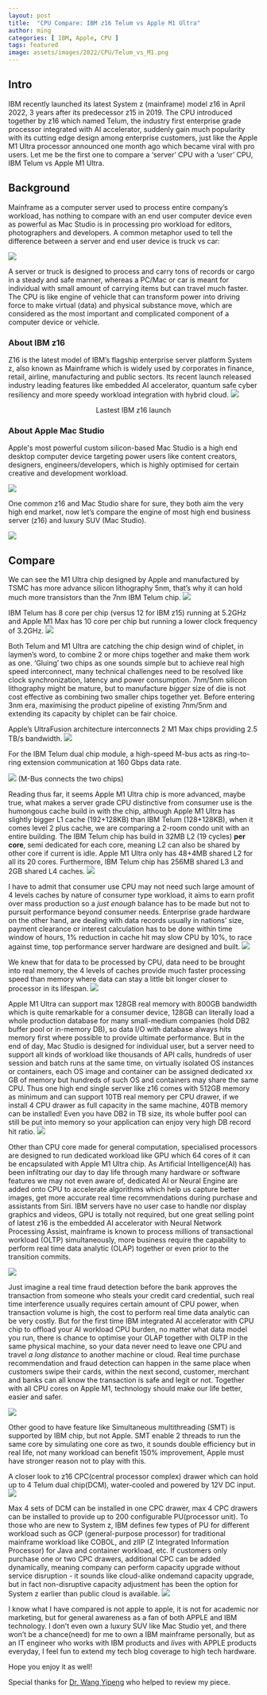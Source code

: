 ```yaml
---
layout: post
title:  "CPU Compare: IBM z16 Telum vs Apple M1 Ultra"
author: ming
categories: [ IBM, Apple, CPU ]
tags: featured
image: assets/images/2022/CPU/Telum_vs_M1.png
---
```


## Intro
IBM recently launched its latest System z (mainframe) model z16 in April 2022, 3 years after its predecessor z15 in 2019. The CPU introduced together by z16 which named Telum, the industry first enterprise grade processor integrated with AI accelerator, suddenly gain much popularity with its cutting edge design among enterprise customers, just like the Apple M1 Ultra processor announced one month ago which became viral with pro users. Let me be the first one to compare a ‘server’ CPU with a ‘user’ CPU, IBM Telum vs Apple M1 Ultra. 

## Background
Mainframe as a computer server used to process entire company’s workload, has nothing to compare with an end user computer device even as powerful as Mac Studio is in processing pro workload for editors, photographers and developers.  A common metaphor used to tell the difference between a server and end user device is truck vs car:

![]({{site.baseurl}}/assets/images/2022/CPU/Truck.png)

A server or truck is designed to process and carry tons of records or cargo in a steady and safe manner, whereas a PC/Mac or car is meant for individual with small amount of carrying items but can travel much faster. The CPU is like engine of vehicle that can transform power into driving force to make virtual (data) and physical substance move, which are considered as the most important and complicated component of a computer device or vehicle. 

### About IBM z16
Z16 is the latest model of IBM’s flagship enterprise server platform System z, also known as Mainframe which is widely used by corporates in finance, retail, airline, manufacturing and public sectors. Its recent launch released industry leading features like embedded AI accelerator, quantum safe cyber resiliency and more speedy workload integration with hybrid cloud. 
![]({{site.baseurl}}/assets/images/2022/CPU/z16.jpeg)<center>Lastest IBM z16 launch</center>

### About Apple Mac Studio
Apple's most powerful custom silicon-based Mac Studio is a high end desktop computer device targeting power users like content creators, designers, engineers/developers, which is highly optimised for certain creative and development workload.

![]({{site.baseurl}}/assets/images/2022/CPU/Mac-Studio.webp)

One common z16 and Mac Studio share for sure, they both aim the very high end market, now let’s compare the engine of most high end business server (z16) and luxury SUV (Mac Studio).

![]({{site.baseurl}}/assets/images/2022/CPU/Compare.png)

## Compare 
We can see the M1 Ultra chip designed by Apple and manufactured by TSMC has more advance silicon lithography 5nm, that’s why it can hold much more transistors than the 7nm IBM Telum chip. 
![]({{site.baseurl}}/assets/images/2022/CPU/Telum_PU.png)

IBM Telum has 8 core per chip (versus 12 for IBM z15) running at 5.2GHz and Apple M1 Max has 10 core per chip but running a lower clock frequency of 3.2GHz. 
![]({{site.baseurl}}/assets/images/2022/CPU/Apple-M1-chip-family.jpg)

Both Telum and M1 Ultra are catching the chip design wind of chiplet, in laymen’s word, to combine 2 or more chips together and make them work as one. ‘Gluing’ two chips as one sounds simple but to achieve real high speed interconnect, many technical challenges need to be resolved like clock synchronization, latency and power consumption. 7nm/5nm silicon lithography might be mature, but to manufacture *bigger* size of die is not cost effective as combining two smaller chips together yet.  Before entering 3nm era, maximising the product pipeline of existing 7nm/5nm and extending its capacity by chiplet can be fair choice. 

Apple’s UltraFusion architecture interconnects 2 M1 Max chips providing 2.5 TB/s bandwidth. 
![]({{site.baseurl}}/assets/images/2022/CPU/Apple-M1-Ultra.jpg)

For the IBM Telum dual chip module, a high-speed M-bus acts as ring-to-ring extension communication at 160 Gbps data rate.

![]({{site.baseurl}}/assets/images/2022/CPU/Telum_DCM.png)
 (M-Bus connects the two chips)

Reading thus far, it seems Apple M1 Ultra chip is more advanced, maybe true, what makes a server grade CPU distinctive from consumer use is the humongous cache build in with the chip, although Apple M1 Ultra has slightly bigger L1 cache (192+128KB) than IBM Telum (128+128KB), when it comes level 2 plus cache, we are comparing a 2-room condo unit with an entire building. The IBM Telum chip has build in 32MB L2 (19 cycles) **per core**, semi dedicated for each core, meaning L2 can also be shared by other core if current is idle. Apple M1 Ultra only has 48+4MB shared L2 for all its 20 cores. Furthermore, IBM Telum chip has 256MB shared L3 and 2GB shared L4 caches. 
![]({{site.baseurl}}/assets/images/2022/CPU/ibm-z-telum-system.jpeg)

I have to admit that consumer use CPU may not need such large amount of 4 levels caches by nature of consumer type workload, it aims to earn profit over mass production so a *just enough*  balance has to be made but not to pursuit performance beyond consumer needs. Enterprise grade hardware on the other hand, are dealing with data records usually in nations’ size, payment clearance or interest calculation has to be done within time window of hours, 1% reduction in cache hit may slow CPU by 10%, to race against time, top performance server hardware are designed and built. 
![]({{site.baseurl}}/assets/images/2022/CPU/Memory-Hierarchy.jpeg)

We knew that for data to be processed by CPU, data need to be brought into real memory, the 4 levels of caches provide much faster processing speed than memory where data can stay a little bit longer closer to processor in its lifespan. 
![]({{site.baseurl}}/assets/images/2022/CPU/Cache_mem.png)

Apple M1 Ultra can support max 128GB real memory with 800GB bandwidth which is quite remarkable for a consumer device, 128GB can literally load a whole production database for many small-medium companies (hold DB2 buffer pool or in-memory DB), so data I/O with database always hits memory first where possible to provide ultimate performance.  But in the end of day, Mac Studio is designed for individual user, but a server need to support all kinds of workload like thousands of API calls, hundreds of user session and batch runs at the same time, on virtually isolated OS instances or containers, each OS image and container can be assigned dedicated xx GB of memory but hundreds of such OS and containers may share the same CPU. Thus one high end single server like z16 comes with 512GB memory as minimum and can support 10TB real memory per CPU drawer, if we install 4 CPU drawer as full capacity in the same machine, 40TB memory can be installed! Even you have DB2 in TB size, its whole buffer pool can still be put into memory so your application can enjoy very high DB record hit ratio. 
![]({{site.baseurl}}/assets/images/2022/CPU/Telum_DIMM.png)

Other than CPU core made for general computation, specialised processors are designed to run dedicated workload like GPU which 64 cores of it can be encapsulated with Apple M1 Ultra chip. As Artificial Intelligence(AI) has been infiltrating our day to day life through many hardware or software features we may not even aware of, dedicated AI or Neural Engine are added onto CPU to accelerate algorithms which help us capture better images, get more accurate real time recommendations during purchase and assistants from Siri. IBM servers have no user case to handle nor display graphics and videos, GPU is totally not required, but one great selling point of latest z16 is the embedded AI accelerator with Neural Network Processing Assist, mainframe is known to process millions of transactional workload (OLTP) simultaneously, more business require the capability to perform real time data analytic (OLAP) together or even prior to the transition commits. 

![]({{site.baseurl}}/assets/images/2022/CPU/Telum_AI_eco.png)

Just imagine a real time fraud detection before the bank approves the transaction from someone who steals your credit card credential, such real time interference usually requires certain amount of CPU power, when transaction volume is high, the cost to perform real time data analytic can be very costly. But for the first time IBM integrated AI accelerator with CPU chip to offload your AI workload CPU burden, no matter what data model you run, there is chance to optimise your OLAP together with OLTP in the same physical machine, so your data never need to leave one CPU and travel *a long distance* to another machine or cloud. Real time purchase recommendation and fraud detection can happen in the same place when customers swipe their cards, within the next second, customer, merchant and banks can all know the transaction is safe and legit or not. Together with all CPU cores on Apple M1, technology should make our life better, easier and safer.   

![]({{site.baseurl}}/assets/images/2022/CPU/ibm-z-telum-system-ai-performance.jpeg)

Other good to have feature like Simultaneous multithreading (SMT) is supported by IBM chip, but not Apple. SMT enable 2 threads to run the same core by simulating one core as two, it sounds double efficiency but in real life, not many workload can benefit 150% improvement, Apple must have stronger reason not to play with this. 

A closer look to z16 CPC(central processor complex) drawer which can hold up to 4 Telum dual chip(DCM), water-cooled and powered by 12V DC input. 
![]({{site.baseurl}}/assets/images/2022/CPU/z16_telum.jpeg)

Max 4 sets of DCM can be installed in one CPC drawer, max 4 CPC drawers can be installed to provide up to 200 configurable PU(processor unit). To those who are new to System z, IBM defines few types of PU for different workload such as GCP (general-purpose processor) for traditional mainframe workload like COBOL, and zIIP (Z Integrated Information Processor) for Java and container workload, etc. 
If customers only purchase one or two CPC drawers, additional CPC can be added dynamically, meaning company can perform capacity upgrade without service disruption - it sounds like cloud-alike ondemand capacity upgrade, but in fact non-disruptive capacity adjustment has been the option for System z earlier than public cloud is available. 
![]({{site.baseurl}}/assets/images/2022/CPU/z16_CPC.png)

I know what I have compared is not apple to apple, it is not for academic nor marketing, but for general awareness as a fan of both APPLE and IBM technology. I don’t even own a luxury SUV like Mac Studio yet, and there won’t be a chance(need) for me to own a IBM mainframe personally, but as an IT engineer who works with IBM products and *lives* with APPLE products everyday, I feel fun to extend my tech blog coverage to high tech hardware. 

Hope you enjoy it as well! 

Special thanks for [Dr. Wang Yipeng](https://www.linkedin.com/in/yipeng-wang-54925b30) who helped to review my piece. 
